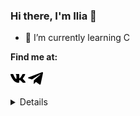 ### Hi there, I'm **Ilia** 👋

- 🌱 I’m currently learning C

**Find me at:**

[![vk](https://github.com/alowu/alowu/blob/main/icons/vk.png)](https://vk.com/grakzrfe)
[![telegram](https://github.com/alowu/alowu/blob/main/icons/telegram.png)](https://t.me/FGH378yufs)

<details>
  <summary>Details</summary>
<p align="left"> 
<h3 align="left">Languages:</h3>
<a href="https://en.wikipedia.org/wiki/C%2B%2B" target="blank">
  <img align="center" src="https://img.shields.io/badge/-C++-090909?style=for-the-badge&logo=C%2b%2b&logoColor=6296CC" alt="C++" height="30" width="70" />
</a>
<a href="https://www.java.com/ru/download/manual.jsp" target="blank">
  <img align="center" src="https://img.shields.io/badge/-Java-090909?style=for-the-badge&logo=Java&logoColor=00ff11" alt="Java" height="30" width="70" />
</a>
</p>

### Statistics
  <img src="https://github-readme-stats.vercel.app/api?username=alowu&show_icons=true" alt="GitHub stats">
  
### Trophy
![trophy](https://github-profile-trophy.vercel.app/?username=alowu)
</details>
